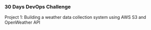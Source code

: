 ### 30 Days DevOps Challenge
Project 1: Building a weather data collection system using AWS S3 and OpenWeather API
